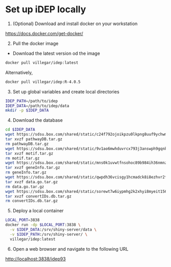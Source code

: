 Set up iDEP locally
================

1.  (Optional) Download and install docker on your workstation

<https://docs.docker.com/get-docker/>

2.  Pull the docker image

<!-- end list -->

  - Download the latest version od the image

<!-- end list -->

``` bash
docker pull villegar/idep:latest
```

Alternatively,

``` bash
docker pull villegar/idep:R-4.0.5
```

3.  Set up global variables and create local directories

<!-- end list -->

``` bash
IDEP_PATH=/path/to/idep
IDEP_DATA=/path/to/idep/data
mkdir -p $IDEP_DATA
```

<!-- 4. Download the latest version of iDEP from Github -->

<!-- ```bash -->

<!-- cd $IDEP_PATH -->

<!-- git clone https://github.com/iDEP-SDSU/idep -->

<!-- ``` -->

4.  Download the database

<!-- end list -->

``` bash
cd $IDEP_DATA
wget https://sdsu.box.com/shared/static/c24f792ojoikpzu0lkpng8uuf9ychwm7.gz -O pathwayDB.tar.gz
tar xvzf pathwayDB.tar.gz
rm pathwayDB.tar.gz
wget https://sdsu.box.com/shared/static/9v1ao6mwhduvrcx793j3answph9gqnkt.gz -O motif.tar.gz
tar xvzf motif.tar.gz
rm motif.tar.gz
wget https://sdsu.box.com/shared/static/mns0k1uvwtfnsohoc89b984ih36nmnz9.gz -O geneInfo.tar.gz
tar xvzf geneInfo.tar.gz
rm geneInfo.tar.gz
wget https://sdsu.box.com/shared/static/qwpdh36vcisgy1hcmadck8i8ezhvr2fh.gz -O data.go.tar.gz
tar xvzf data.go.tar.gz
rm data.go.tar.gz
wget https://sdsu.box.com/shared/static/sorewt7w6iypmhg2k2xhyi8myeit156o.gz -O convertIDs.db.tar.gz
tar xvzf convertIDs.db.tar.gz
rm convertIDs.db.tar.gz
```

5.  Deploy a local container

<!-- end list -->

``` bash
LOCAL_PORT=3838
docker run -dp $LOCAL_PORT:3838 \
  -v $IDEP_DATA:/srv/shiny-server/data \
  -v $IDEP_PATH:/srv/shiny-server/ \
  villegar/idep:latest
```

<!-- ```bash -->

<!-- LOCAL_PORT=3838 -->

<!-- docker run -dp $LOCAL_PORT:3838 \ -->

<!--   -v $IDEP_DATA:/srv/shiny-server/data \ -->

<!--   -v $IDEP_PATH:/srv/shiny-server/ \ -->

<!--   villegar/idep:latest -->

<!-- ``` -->

6.  Open a web browser and navigate to the following URL

<http://localhost:3838/idep93>
